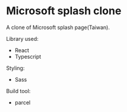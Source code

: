 # Microsoft splash clone
A clone of Microsoft splash page(Taiwan).

Library used:
- React
- Typescript

Styling:
- Sass

Build tool:
- parcel
